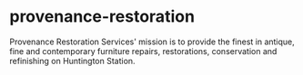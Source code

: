 # provenance-restoration
Provenance Restoration Services' mission is to provide the finest in antique, fine and contemporary furniture repairs, restorations, conservation and refinishing on Huntington Station.

